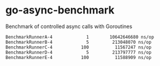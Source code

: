 # go-async-benchmark

Benchmark of controlled async calls with Goroutines

```
BenchmarkRunnerA-4             1        10642646680 ns/op
BenchmarkRunnerB-4             5         213048070 ns/op
BenchmarkRunnerC-4           100          11567247 ns/op
BenchmarkRunnerD-4             5         213797777 ns/op
BenchmarkRunnerE-4           100          11588909 ns/op
```